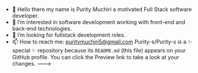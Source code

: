 - 👋 Hello there my name is Purity Muchiri a motivated  Full Stack software developer.
- 👀 I’m interested in software development working with front-end and back-end technologies.
- 💞️ I’m looking for fullstack development roles.
- 📫 How to reach me:
 puritymuchiri5@gmail.com
Purity-s/Purity-s is a ✨ special ✨ repository because its `README.md` (this file) appears on your GitHub profile.
You can click the Preview link to take a look at your changes.
--->
